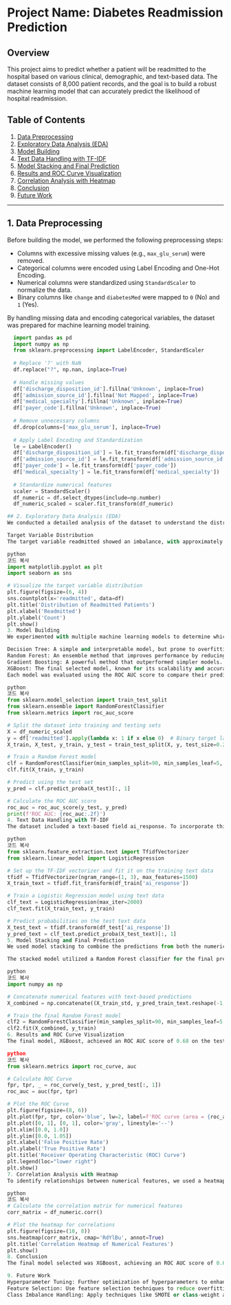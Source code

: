 # Project Name: Diabetes Readmission Prediction

## Overview
  This project aims to predict whether a patient will be readmitted to the hospital based on various clinical, demographic, and text-based data. The dataset consists of 8,000 patient records, and the goal is to build a robust machine learning model that can accurately predict the likelihood of hospital readmission.

## Table of Contents
  1. [Data Preprocessing](#1-data-preprocessing)
  2. [Exploratory Data Analysis (EDA)](#2-exploratory-data-analysis-eda)
  3. [Model Building](#3-model-building)
  4. [Text Data Handling with TF-IDF](#4-text-data-handling-with-tf-idf)
  5. [Model Stacking and Final Prediction](#5-model-stacking-and-final-prediction)
  6. [Results and ROC Curve Visualization](#6-results-and-roc-curve-visualization)
  7. [Correlation Analysis with Heatmap](#7-correlation-analysis-with-heatmap)
  8. [Conclusion](#8-conclusion)
  9. [Future Work](#9-future-work)

---

## 1. Data Preprocessing
Before building the model, we performed the following preprocessing steps:

- Columns with excessive missing values (e.g., `max_glu_serum`) were removed.
- Categorical columns were encoded using Label Encoding and One-Hot Encoding.
- Numerical columns were standardized using `StandardScaler` to normalize the data.
- Binary columns like `change` and `diabetesMed` were mapped to `0` (No) and `1` (Yes).

By handling missing data and encoding categorical variables, the dataset was prepared for machine learning model training.

```python
  import pandas as pd
  import numpy as np
  from sklearn.preprocessing import LabelEncoder, StandardScaler
  
  # Replace '?' with NaN
  df.replace("?", np.nan, inplace=True)
  
  # Handle missing values
  df['discharge_disposition_id'].fillna('Unknown', inplace=True)
  df['admission_source_id'].fillna('Not Mapped', inplace=True)
  df['medical_specialty'].fillna('Unknown', inplace=True)
  df['payer_code'].fillna('Unknown', inplace=True)
  
  # Remove unnecessary columns
  df.drop(columns=['max_glu_serum'], inplace=True)
  
  # Apply Label Encoding and Standardization
  le = LabelEncoder()
  df['discharge_disposition_id'] = le.fit_transform(df['discharge_disposition_id'])
  df['admission_source_id'] = le.fit_transform(df['admission_source_id'])
  df['payer_code'] = le.fit_transform(df['payer_code'])
  df['medical_specialty'] = le.fit_transform(df['medical_specialty'])
  
  # Standardize numerical features
  scaler = StandardScaler()
  df_numeric = df.select_dtypes(include=np.number)
  df_numeric_scaled = scaler.fit_transform(df_numeric)

## 2. Exploratory Data Analysis (EDA)
We conducted a detailed analysis of the dataset to understand the distribution of the target variable and to identify correlations between numerical features. Visualizations like bar plots and heatmaps helped in this process.

Target Variable Distribution
The target variable readmitted showed an imbalance, with approximately 60% of patients not being readmitted and 40% being readmitted. This imbalance informed the model selection process.

python
코드 복사
import matplotlib.pyplot as plt
import seaborn as sns

# Visualize the target variable distribution
plt.figure(figsize=(6, 4))
sns.countplot(x='readmitted', data=df)
plt.title('Distribution of Readmitted Patients')
plt.xlabel('Readmitted')
plt.ylabel('Count')
plt.show()
3. Model Building
We experimented with multiple machine learning models to determine which performed best on this dataset. These included:

Decision Tree: A simple and interpretable model, but prone to overfitting.
Random Forest: An ensemble method that improves performance by reducing overfitting.
Gradient Boosting: A powerful method that outperformed simpler models.
XGBoost: The final selected model, known for its scalability and accuracy.
Each model was evaluated using the ROC AUC score to compare their predictive performance.

python
코드 복사
from sklearn.model_selection import train_test_split
from sklearn.ensemble import RandomForestClassifier
from sklearn.metrics import roc_auc_score

# Split the dataset into training and testing sets
X = df_numeric_scaled
y = df['readmitted'].apply(lambda x: 1 if x else 0)  # Binary target label
X_train, X_test, y_train, y_test = train_test_split(X, y, test_size=0.2, random_state=123)

# Train a Random Forest model
clf = RandomForestClassifier(min_samples_split=90, min_samples_leaf=5, max_depth=10, random_state=10)
clf.fit(X_train, y_train)

# Predict using the test set
y_pred = clf.predict_proba(X_test)[:, 1]

# Calculate the ROC AUC score
roc_auc = roc_auc_score(y_test, y_pred)
print(f'ROC AUC: {roc_auc:.2f}')
4. Text Data Handling with TF-IDF
The dataset included a text-based field ai_response. To incorporate this, we used TF-IDF (Term Frequency-Inverse Document Frequency) to convert the text data into numerical features. Logistic Regression was applied to the text data to predict readmission probabilities.

python
코드 복사
from sklearn.feature_extraction.text import TfidfVectorizer
from sklearn.linear_model import LogisticRegression

# Set up the TF-IDF vectorizer and fit it on the training text data
tfidf = TfidfVectorizer(ngram_range=(1, 3), max_features=1500)
X_train_text = tfidf.fit_transform(df_train['ai_response'])

# Train a Logistic Regression model using text data
clf_text = LogisticRegression(max_iter=2000)
clf_text.fit(X_train_text, y_train)

# Predict probabilities on the test text data
X_test_text = tfidf.transform(df_test['ai_response'])
y_pred_text = clf_text.predict_proba(X_test_text)[:, 1]
5. Model Stacking and Final Prediction
We used model stacking to combine the predictions from both the numerical features and the text data. By integrating the outputs of the Logistic Regression model (based on TF-IDF) with the numerical features, we improved the overall predictive power.

The stacked model utilized a Random Forest classifier for the final prediction:

python
코드 복사
import numpy as np

# Concatenate numerical features with text-based predictions
X_combined = np.concatenate((X_train_std, y_pred_train_text.reshape(-1, 1)), axis=1)

# Train the final Random Forest model
clf2 = RandomForestClassifier(min_samples_split=90, min_samples_leaf=5, max_depth=10)
clf2.fit(X_combined, y_train)
6. Results and ROC Curve Visualization
The final model, XGBoost, achieved an ROC AUC score of 0.68 on the test dataset. Below is the ROC Curve, which demonstrates the model's ability to distinguish between positive and negative classes.

python
코드 복사
from sklearn.metrics import roc_curve, auc

# Calculate ROC Curve
fpr, tpr, _ = roc_curve(y_test, y_pred_test[:, 1])
roc_auc = auc(fpr, tpr)

# Plot the ROC Curve
plt.figure(figsize=(8, 6))
plt.plot(fpr, tpr, color='blue', lw=2, label=f'ROC curve (area = {roc_auc:.2f})')
plt.plot([0, 1], [0, 1], color='gray', linestyle='--')
plt.xlim([0.0, 1.0])
plt.ylim([0.0, 1.05])
plt.xlabel('False Positive Rate')
plt.ylabel('True Positive Rate')
plt.title('Receiver Operating Characteristic (ROC) Curve')
plt.legend(loc="lower right")
plt.show()
7. Correlation Analysis with Heatmap
To identify relationships between numerical features, we used a heatmap to visualize correlations between them.

python
코드 복사
# Calculate the correlation matrix for numerical features
corr_matrix = df_numeric.corr()

# Plot the heatmap for correlations
plt.figure(figsize=(10, 8))
sns.heatmap(corr_matrix, cmap='RdYlBu', annot=True)
plt.title('Correlation Heatmap of Numerical Features')
plt.show()
8. Conclusion
The final model selected was XGBoost, achieving an ROC AUC score of 0.68 on the test data. This result shows a reasonable ability to predict patient readmission, though there is room for improvement. The inclusion of text data via TF-IDF combined with numerical features using model stacking contributed to a more accurate prediction.

9. Future Work
Hyperparameter Tuning: Further optimization of hyperparameters to enhance model performance.
Feature Selection: Use feature selection techniques to reduce overfitting and improve model efficiency.
Class Imbalance Handling: Apply techniques like SMOTE or class-weight adjustment to better handle the imbalance in the target variable.
